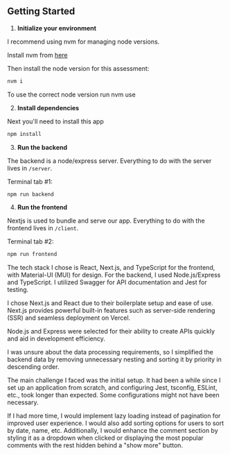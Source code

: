 
## Getting Started

1. **Initialize your environment**

I recommend using nvm for managing node versions.

Install nvm from [here](https://github.com/creationix/nvm)

Then install the node version for this assessment:

```sh
nvm i
```
To use the correct node version run
nvm use

2. **Install dependencies**

Next you'll need to install this app

```sh
npm install
```

3. **Run the backend**

The backend is a node/express server. Everything to do with the server lives in `/server`.

Terminal tab #1:

```sh
npm run backend
```

4. **Run the frontend**

Nextjs is used to bundle and serve our app. Everything to do with the frontend lives in `/client`.

Terminal tab #2:

```sh
npm run frontend
```

The tech stack I chose is React, Next.js, and TypeScript for the frontend, with Material-UI (MUI) for design. For the backend, I used Node.js/Express and TypeScript. I utilized Swagger for API documentation and Jest for testing.

I chose Next.js and React due to their boilerplate setup and ease of use. Next.js provides powerful built-in features such as server-side rendering (SSR) and seamless deployment on Vercel.

Node.js and Express were selected for their ability to create APIs quickly and aid in development efficiency.

I was unsure about the data processing requirements, so I simplified the backend data by removing unnecessary nesting and sorting it by priority in descending order.

The main challenge I faced was the initial setup. It had been a while since I set up an application from scratch, and configuring Jest, tsconfig, ESLint, etc., took longer than expected. Some configurations might not have been necessary.

If I had more time, I would implement lazy loading instead of pagination for improved user experience. I would also add sorting options for users to sort by date, name, etc. Additionally, I would enhance the comment section by styling it as a dropdown when clicked or displaying the most popular comments with the rest hidden behind a "show more" button.
